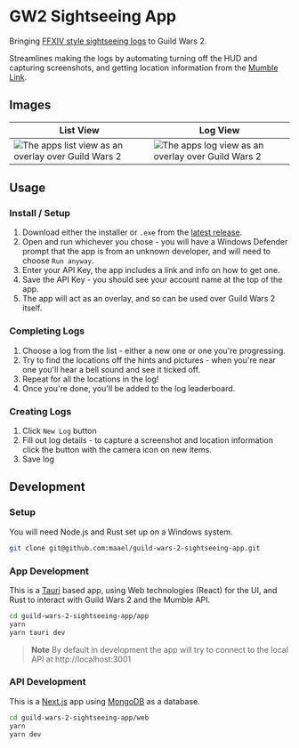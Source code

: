 # GW2 Sightseeing App

Bringing [FFXIV style sightseeing logs](https://ffxiv.consolegameswiki.com/wiki/Sightseeing_Log) to Guild Wars 2.

Streamlines making the logs by automating turning off the HUD and capturing screenshots, and getting location information from the [Mumble Link](https://wiki.guildwars2.com/wiki/API:MumbleLink).

## Images

| List View                                                                  | Log View                                                                  |
| -------------------------------------------------------------------------- | ------------------------------------------------------------------------- |
| ![The apps list view as an overlay over Guild Wars 2](/.imgs/gw2_list.png) | ![The apps log view as an overlay over Guild Wars 2](/.imgs/gw2_view.png) |

## Usage

### Install / Setup

1. Download either the installer or `.exe` from the [latest release](https://github.com/maael/guild-wars-2-sightseeing-app/releases/latest).
2. Open and run whichever you chose - you will have a Windows Defender prompt that the app is from an unknown developer, and will need to choose `Run anyway`.
3. Enter your API Key, the app includes a link and info on how to get one.
4. Save the API Key - you should see your account name at the top of the app.
5. The app will act as an overlay, and so can be used over Guild Wars 2 itself.

### Completing Logs

1. Choose a log from the list - either a new one or one you're progressing.
2. Try to find the locations off the hints and pictures - when you're near one you'll hear a bell sound and see it ticked off.
3. Repeat for all the locations in the log!
4. Once you're done, you'll be added to the log leaderboard.

### Creating Logs

1. Click `New Log` button
2. Fill out log details - to capture a screenshot and location information click the button with the camera icon on new items.
3. Save log

## Development

### Setup

You will need Node.js and Rust set up on a Windows system.

```sh
git clone git@github.com:maael/guild-wars-2-sightseeing-app.git
```

### App Development

This is a [Tauri](https://tauri.app/) based app, using Web technologies (React) for the UI, and Rust to interact with Guild Wars 2 and the Mumble API.

```sh
cd guild-wars-2-sightseeing-app/app
yarn
yarn tauri dev
```

> **Note**
> By default in development the app will try to connect to the local API at http://localhost:3001

### API Development

This is a [Next.js](https://nextjs.org/) app using [MongoDB](https://mongodb.com) as a database.

```sh
cd guild-wars-2-sightseeing-app/web
yarn
yarn dev
```
